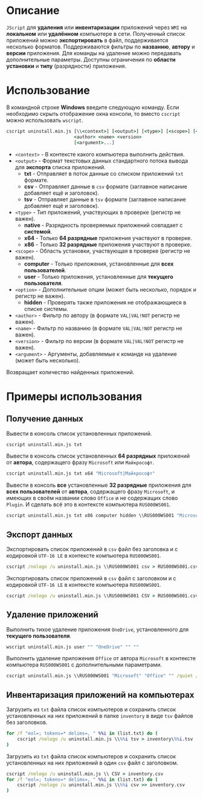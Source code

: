 # Описание
`JScript` для **удаления** или **инвентаризации** приложений через `WMI` на **локальном** или **удалённом** компьютере в сети. Полученный список приложений можно **экспортировать** в файл, поддерживается несколько форматов. Поддерживаются фильтры по **названию**, **автору** и **версии** приложения. Для команды на удаление можно передавать дополнительные параметры. Доступны ограничения по **области установки** и **типу** (разрядности) приложения.

# Использование
В командной строке **Windows** введите следующую команду. Если необходимо скрыть отображение окна консоли, то вместо `cscript` можно использовать `wscript`.
```bat
cscript uninstall.min.js [\\<context>] [<output>] [<type>] [<scope>] [<option>...]
                         <author> <name> <version>
                         [<argument>...]
```
- `<context>` - В контексте какого компьютера выполнить действия.
- `<output>` - Формат текстовых данных стандартного потока вывода для **экспорта** списка приложений.
    - **txt** - Отправляет в поток данные со списком приложений `txt` формате.
    - **csv** - Отправляет данные в `csv` формате (заглавное написание добавляет ещё и заголовок).
    - **tsv** - Отправляет данные в `tsv` формате (заглавное написание добавляет ещё и заголовок).
- `<type>` - Тип приложений, участвующих в проверке (регистр не важен).
    - **native** - Разрядность проверяемых приложений совпадает с **системой**.
    - **x64** - Только **64 разрядные** приложения участвуют в проверке.
    - **x86** - Только **32 разрядные** приложения участвуют в проверке.
- `<scope>` - Область установки, участвующая в проверке (регистр не важен).
    - **computer** - Только приложения, установленные для **всех пользователей**.
    - **user** - Только приложения, установленные для **текущего пользователя**.
- `<option>` - Дополнительные опции (может быть несколько, порядок и регистр не важен).
    - **hidden** - Проверять также приложения не отображающиеся в списке системы.
- `<author>` - Фильтр по автору (в формате `VAL|VAL!NOT` регистр не важен).
- `<name>` - Фильтр по названию (в формате `VAL|VAL!NOT` регистр не важен).
- `<version>` - Фильтр по версии (в формате `VAL|VAL!NOT` регистр не важен).
- `<argument>` - Аргументы, добавляемые к команде на удаление (может быть несколько).

Возвращает количество найденных приложений.

# Примеры использования

## Получение данных
Вывести в консоль список установленных приложений.
```bat
cscript uninstall.min.js txt
```
Вывести в консоль список установленных **64 разрядных** приложений от **автора**, содержащего фразу `Microsoft` или `Майкрософт`.
```bat
cscript uninstall.min.js txt x64 "Microsoft|Майкрософт"
```
Вывести в консоль **все** установленные **32 разрядные** приложения для **всех пользователей** от **автора**, содержащего фразу `Microsoft`, и имеющих в своём названии слово `Office` и не содержащих слово `Plugin`. И сделать всё это в контексте компьютера `RUS000WS001`.
```bat
cscript uninstall.min.js txt x86 computer hidden \\RUS000WS001 "Microsoft" "Office!Plugin"
```

## Экспорт данных
Экспортировать список приложений в `csv` файл без заголовка и с кодировкой `UTF-16 LE` в контексте компьютера `RUS000WS001`.
```bat
cscript /nologo /u uninstall.min.js \\RUS000WS001 csv > RUS000WS001.csv
```
Экспортировать список приложений в `csv` файл с заголовком и с кодировкой `UTF-16 LE` в контексте компьютера `RUS000WS001`.
```bat
cscript /nologo /u uninstall.min.js \\RUS000WS001 CSV > RUS000WS001.csv
```

## Удаление приложений
Выполнить тихое удаление приложения `OneDrive`, установленного для **текущего пользователя**.
```bat
wscript uninstall.min.js user "" "OneDrive" "" ""
```
Выполнить удаление приложения `Office` от автора `Microsoft` в контексте компьютера `RUS000WS001` с дополнительными параметрами.
```bat
cscript uninstall.min.js \\RUS000WS001 "Microsoft" "Office" "" /quiet /norestart
```

## Инвентаризация приложений на компьютерах
Загрузить из `txt` файла список компьютеров и сохранить список установленных на них приложений в папке `inventory` в виде `tsv` файлов без заголовков.
```bat
for /f "eol=; tokens=* delims=, " %%i in (list.txt) do (
    cscript /nologo /u uninstall.min.js \\%%i tsv > inventory\%%i.tsv
)
```
Загрузить из `txt` файла список компьютеров и сохранить список установленных на них приложений в один `csv` файл с заголовком.
```bat
cscript /nologo /u uninstall.min.js \\ CSV > inventory.csv
for /f "eol=; tokens=* delims=, " %%i in (list.txt) do (
    cscript /nologo /u uninstall.min.js \\%%i csv >> inventory.csv
)
```